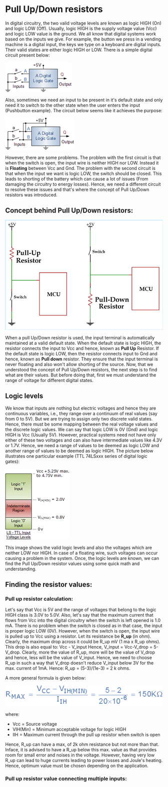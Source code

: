 # Pull Up/Down resistors
In digital circuitry, the two valid voltage levels are known as logic HIGH (On) and logic LOW (Off). Usually, logic HIGH is the supply voltage value (Vcc) and logic LOW value is the ground. We all know that digital systems work based on the inputs we give. For example, the button we press in a vending machine is a digital input, the keys we type on a keyboard are digital inputs. Their valid states are either logic HIGH or LOW. There is a simple digital circuit present below:

![temp](https://github.com/CFI-Electronics-Club/Dev-Board-Documentation/blob/main/Getting%20Started/Images/logic2.jpg)

Also, sometimes we need an input to be present in it's default state and only need it to switch to the other state when the user enters the input (Pushbutton example). The circuit below seems like it achieves the purpose:

![temp](https://github.com/CFI-Electronics-Club/Dev-Board-Documentation/blob/main/Getting%20Started/Images/logic1.jpg)

However, there are some problems. The problem with the first circuit is that when the switch is open, the input wire is neither HIGH nor LOW. Instead it is **Floating** between Vcc and Gnd. The problem with the second circuit is that when the input we want is logic LOW, the switch should be closed. This leads to shorting of the battery which can cause a lot of issues (From damaging the circuitry to energy losses). Hence, we need a different circuit to resolve these issues and that's where the concept of Pull Up/Down resistors was introduced.

## Concept behind Pull Up/Down resistors:

![temp](https://github.com/CFI-Electronics-Club/Dev-Board-Documentation/blob/main/Getting%20Started/Images/pullupdown.jpg)

When a pull Up/Down resistor is used, the input terminal is automatically maintained at a valid default state. When the default state is logic HIGH, the resistor connects the input to Vcc and hence, known as **Pull Up** Resistor. If the default state is logic LOW, then the resistor connects input to Gnd and hence, known as **Pull down** resistor. They ensure that the input terminal is never floating and also won't allow shorting of the source. Now, that we understood the concept of Pull Up/Down resistors, the next step is to find what are their values. But before doing that, first we must understand the range of voltage for different digital states. 

## Logic levels
We know that inputs are nothing but electric voltages and hence they are continuous variables, i.e., they range over a continuum of real values (say from 0 to 5V). But we are trying to assign only two discrete valid states. Hence, there must be some mapping between the real voltage values and the discrete logic values. We can say that logic LOW is 0V (Gnd) and logic HIGH is Vcc (Usually 5V). However, practical systems need not have only either of these two voltages and can also have intermediate values like 4.3V or 1.7V. Hence, we need a range of values to be deemed as logic LOW and another range of values to be deemed as logic HIGH. The picture below illustrates one particular example (TTL 74LSxxx series of digital logic gates):

![temp](https://github.com/CFI-Electronics-Club/Dev-Board-Documentation/blob/main/Getting%20Started/Images/logiclevels.jpg)

This image shows the valid logic levels and also the voltages which are neither LOW nor HIGH. In case of a floating wire, such voltages can occur causing a problem in the system. Once, the logic levels are known, we can find the Pull Up/Down resistor values using some quick math and understanding.

## Finding the resistor values:

### Pull up resistor calculation:
Let's say that Vcc is 5V and the range of voltages that belong to the logic HIGH class is 3.0V to 5.0V. Also, let's say that the maximum current that flows from Vcc into the digital circuitry when the switch is left opened is 1.0 mA. There is no problem when the switch is closed as in that case, the input is proper logic LOW (0V). However, when the switch is open, the input wire is pulled up to Vcc using a resistor. Let its resistance be **R_up** (in ohm). Clearly, the maximum drop across it could be R_up mV
(1 ma x R_up ohms). This drop is also equal to:
                                             Vcc - V_input
Hence, V_input = Vcc-V_drop = 5-V_drop. Clearly, more the value of R_up, more will be the value of V_drop and hence, less will be the value of V_input. Hence, we need to choose R_up in such a way that V_drop doesn't reduce V_input below 3V for the max. current of 1mA. Hence:
                                             R_up = (5-3)/(1e-3) = 2 k ohms.
                                
A more general formula is given below:

![temp](https://github.com/CFI-Electronics-Club/Dev-Board-Documentation/blob/main/Getting%20Started/Images/pullupval.jpg)

where:
* Vcc = Source voltage
* VIH(Min) = Minimum acceptable voltage for logic HIGH
* IIH = Maximum current through the pull up resistor when switch is open

Hence, R_up can have a max, of 2k ohm resistance but not more than that. Inface, it is advised to have a R_up below this max. value as that provides room for small error and noises in the voltage. However, having very low R_up can lead to huge currents leading to power losses and Joule's heating. Hence, optimum value must be chosen depending on the application. 

### Pull up resistor value connecting multiple inputs:
